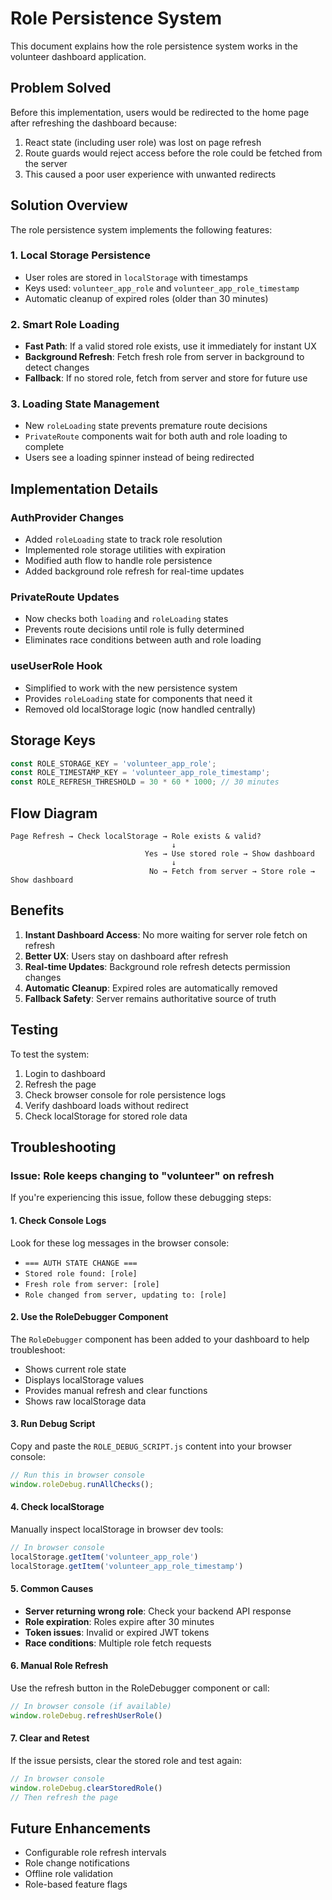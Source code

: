 # Role Persistence System

This document explains how the role persistence system works in the volunteer dashboard application.

## Problem Solved

Before this implementation, users would be redirected to the home page after refreshing the dashboard because:
1. React state (including user role) was lost on page refresh
2. Route guards would reject access before the role could be fetched from the server
3. This caused a poor user experience with unwanted redirects

## Solution Overview

The role persistence system implements the following features:

### 1. Local Storage Persistence
- User roles are stored in `localStorage` with timestamps
- Keys used: `volunteer_app_role` and `volunteer_app_role_timestamp`
- Automatic cleanup of expired roles (older than 30 minutes)

### 2. Smart Role Loading
- **Fast Path**: If a valid stored role exists, use it immediately for instant UX
- **Background Refresh**: Fetch fresh role from server in background to detect changes
- **Fallback**: If no stored role, fetch from server and store for future use

### 3. Loading State Management
- New `roleLoading` state prevents premature route decisions
- `PrivateRoute` components wait for both auth and role loading to complete
- Users see a loading spinner instead of being redirected

## Implementation Details

### AuthProvider Changes
- Added `roleLoading` state to track role resolution
- Implemented role storage utilities with expiration
- Modified auth flow to handle role persistence
- Added background role refresh for real-time updates

### PrivateRoute Updates
- Now checks both `loading` and `roleLoading` states
- Prevents route decisions until role is fully determined
- Eliminates race conditions between auth and role loading

### useUserRole Hook
- Simplified to work with the new persistence system
- Provides `roleLoading` state for components that need it
- Removed old localStorage logic (now handled centrally)

## Storage Keys

```javascript
const ROLE_STORAGE_KEY = 'volunteer_app_role';
const ROLE_TIMESTAMP_KEY = 'volunteer_app_role_timestamp';
const ROLE_REFRESH_THRESHOLD = 30 * 60 * 1000; // 30 minutes
```

## Flow Diagram

```
Page Refresh → Check localStorage → Role exists & valid?
                                    ↓
                              Yes → Use stored role → Show dashboard
                                    ↓
                               No → Fetch from server → Store role → Show dashboard
```

## Benefits

1. **Instant Dashboard Access**: No more waiting for server role fetch on refresh
2. **Better UX**: Users stay on dashboard after refresh
3. **Real-time Updates**: Background role refresh detects permission changes
4. **Automatic Cleanup**: Expired roles are automatically removed
5. **Fallback Safety**: Server remains authoritative source of truth

## Testing

To test the system:

1. Login to dashboard
2. Refresh the page
3. Check browser console for role persistence logs
4. Verify dashboard loads without redirect
5. Check localStorage for stored role data

## Troubleshooting

### Issue: Role keeps changing to "volunteer" on refresh

If you're experiencing this issue, follow these debugging steps:

#### 1. Check Console Logs
Look for these log messages in the browser console:
- `=== AUTH STATE CHANGE ===`
- `Stored role found: [role]`
- `Fresh role from server: [role]`
- `Role changed from server, updating to: [role]`

#### 2. Use the RoleDebugger Component
The `RoleDebugger` component has been added to your dashboard to help troubleshoot:
- Shows current role state
- Displays localStorage values
- Provides manual refresh and clear functions
- Shows raw localStorage data

#### 3. Run Debug Script
Copy and paste the `ROLE_DEBUG_SCRIPT.js` content into your browser console:
```javascript
// Run this in browser console
window.roleDebug.runAllChecks();
```

#### 4. Check localStorage
Manually inspect localStorage in browser dev tools:
```javascript
// In browser console
localStorage.getItem('volunteer_app_role')
localStorage.getItem('volunteer_app_role_timestamp')
```

#### 5. Common Causes
- **Server returning wrong role**: Check your backend API response
- **Role expiration**: Roles expire after 30 minutes
- **Token issues**: Invalid or expired JWT tokens
- **Race conditions**: Multiple role fetch requests

#### 6. Manual Role Refresh
Use the refresh button in the RoleDebugger component or call:
```javascript
// In browser console (if available)
window.roleDebug.refreshUserRole()
```

#### 7. Clear and Retest
If the issue persists, clear the stored role and test again:
```javascript
// In browser console
window.roleDebug.clearStoredRole()
// Then refresh the page
```

## Future Enhancements

- Configurable role refresh intervals
- Role change notifications
- Offline role validation
- Role-based feature flags

